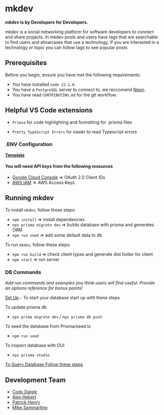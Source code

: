 # mkdev

**_mkdev_ is by Developers for Developers.**

_mkdev_ is a social networking platform for software developers to connect and share projects. In mkdev posts and users have tags that are searchable to find users and showcases that use a technology, If you are interested in a technology or topic you can follow tags to see popular posts


## Prerequisites

Before you begin, ensure you have met the following requirements:

- You have installed `node 22.1.0`.
- You have a `PostgreSQL` server to connect to, we reccomend [Neon](https://neon.tech).
- You have read `CONTRIBUTING.md` for the git workflow.

## Helpful VS Code extensions

- `Primsa` for code highlighting and formatting for .prisma files

- `Pretty TypeScript Errors` for easier to read Typescript errors

### .ENV Configuration

**[Template](.env.example)**

#### You will need API keys from the following resources

- [Google Cloud Console](https://console.cloud.google.com/) => OAuth 2.0 Client IDs
- [AWS IAM](https://us-east-1.console.aws.amazon.com/iam) => AWS Access Keys

## Running mkdev

To install `mkdev`, follow these steps:

- `npm install` => install dependencies
- `npx prisma migrate dev` => builds database with prisma and generates ORM
- `npm run seed` => add some default data to db

To run `mkdev`, follow these steps:

- `npm run build` => check client types and generate dist folder for client
- `npm start` => run server

### DB Commands

_Add run commands and examples you think users will find useful. Provide an options reference for bonus points!_

[Set Up](https://www.prisma.io/docs/getting-started/setup-prisma/start-from-scratch) - To start your database start up with these steps

To update prisma db

- `npx prima migrate dev` / `npx prisma db push`

To seed the database from Prisma/seed.ts

- `npm run seed`

To inspect database with GUI

- `npx prisma studio`

[To Query Database Follow these steps](https://www.prisma.io/docs/getting-started/setup-prisma/start-from-scratch/relational-databases/querying-the-database-typescript-postgresql)

## Development Team

- [Cody Daigle](https://github.com/cody-daigle)
- [Alex Hebert](https://github.com/AlexPHebert2000)
- [Patrick Henry](https://github.com/Hackman78)
- [Mike Sammartino](https://github.com/mikesamm)
